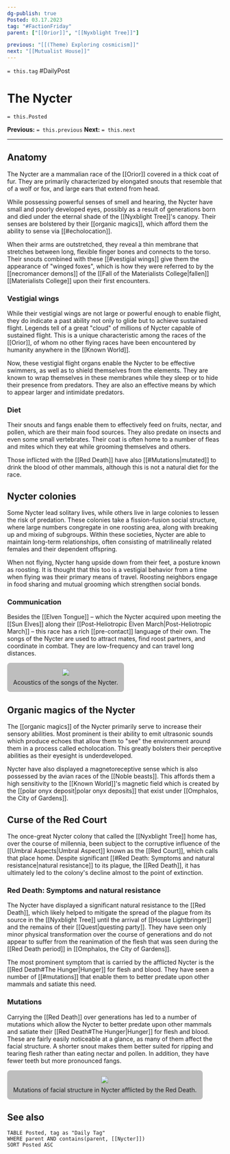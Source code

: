 ```yaml
---
dg-publish: true
Posted: 03.17.2023
tag: "#FactionFriday"
parent: ["[[Orior]]", "[[Nyxblight Tree]]"]

previous: "[[(Theme) Exploring cosmicism]]"
next: "[[Mutualist House]]"
---
```

`= this.tag` #DailyPost 
# The Nycter
`= this.Posted`

**Previous:** `= this.previous`
**Next:** `= this.next`

---

## Anatomy

The Nycter are a mammalian race of the [[Orior]] covered in a thick coat of fur. They are primarily characterized by elongated snouts that resemble that of a wolf or fox, and large ears that extend from head.

While possessing powerful senses of smell and hearing, the Nycter have small and poorly developed eyes, possibly as a result of generations born and died under the eternal shade of the [[Nyxblight Tree]]'s canopy. Their senses are bolstered by their [[organic magics]], which afford them the ability to sense via [[#echolocation]].

When their arms are outstretched, they reveal a thin membrane that stretches between long, flexible finger bones and connects to the torso. Their snouts combined with these [[#vestigial wings]] give them the appearance of "winged foxes", which is how they were referred to by the [[necromancer demons]] of the [[Fall of the Materialists College|fallen]] [[Materialists College]] upon their first encounters.

### Vestigial wings

While their vestigial wings are not large or powerful enough to enable flight, they do indicate a past ability not only to glide but to achieve sustained flight. Legends tell of a great "cloud" of millions of Nycter capable of sustained flight. This is a unique characteristic among the races of the [[Orior]], of whom no other flying races have been encountered by humanity anywhere in the [[Known World]].

Now, these vestigial flight organs enable the Nycter to be effective swimmers, as well as to shield themselves from the elements. They are known to wrap themselves in these membranes while they sleep or to hide their presence from predators. They are also an effective means by which to appear larger and intimidate predators.

### Diet

Their snouts and fangs enable them to effectively feed on fruits, nectar, and pollen, which are their main food sources. They also predate on insects and even some small vertebrates. Their coat is often home to a number of fleas and mites which they eat while grooming themselves and others.

Those inflicted with the [[Red Death]] have also [[#Mutations|mutated]] to drink the blood of other mammals, although this is not a natural diet for the race.

## Nycter colonies

Some Nycter lead solitary lives, while others live in large colonies to lessen the risk of predation. These colonies take a fission-fusion social structure, where large numbers congregate in one roosting area, along with breaking up and mixing of subgroups. Within these societies, Nycter are able to maintain long-term relationships, often consisting of matrilineally related females and their dependent offspring.

When not flying, Nycter hang upside down from their feet, a posture known as roosting. It is thought that this too is a vestigial behavior from a time when flying was their primary means of travel. Roosting neighbors engage in food sharing and mutual grooming which strengthen social bonds.

### Communication

Besides the [[Elven Tongue]] – which the Nycter acquired upon meeting the [[Sun Elves]] along their [[Post-Heliotropic Elven March|Post-Heliotropic March]] – this race has a rich [[pre-contact]] language of their own. The songs of the Nycter are used to attract mates, find roost partners, and coordinate in combat. They are low-frequency and can travel long distances.

<figure style="display: flex; flex-direction: column; align-items: center; gap: 0.5em; width: fit-content; margin: 0px; padding: 1em; background: rgba(0, 0, 0, 0.25); border-radius: 0.5em;"><a href="https://upload.wikimedia.org/wikipedia/commons/thumb/d/d3/Journal.pone.0006746.g001.png/220px-Journal.pone.0006746.g001.png"><img src="https://upload.wikimedia.org/wikipedia/commons/thumb/d/d3/Journal.pone.0006746.g001.png/220px-Journal.pone.0006746.g001.png"></a><figcaption>Acoustics of the songs of the Nycter.</figcaption></figure>

## Organic magics of the Nycter

The [[organic magics]] of the Nycter primarily serve to increase their sensory abilities. Most prominent is their ability to emit ultrasonic sounds which produce echoes that allow them to "see" the environment around them in a process called echolocation. This greatly bolsters their perceptive abilities as their eyesight is underdeveloped.

Nycter have also displayed a magnetoreceptive sense which is also possessed by the avian races of the [[Noble beasts]]. This affords them a high sensitivity to the [[Known World]]'s magnetic field which is created by the [[polar onyx deposit|polar onyx deposits]] that exist under [[Omphalos, the City of Gardens]].

## Curse of the Red Court

The once-great Nycter colony that called the [[Nyxblight Tree]] home has, over the course of millennia, been subject to the corruptive influence of the [[Umbral Aspects|Umbral Aspect]] known as the [[Red Court]], which calls that place home. Despite significant [[#Red Death: Symptoms and natural resistance|natural resistance]] to its plague, the [[Red Death]], it has ultimately led to the colony's decline almost to the point of extinction.

### Red Death: Symptoms and natural resistance 

The Nycter have displayed a significant natural resistance to the [[Red Death]], which likely helped to mitigate the spread of the plague from its source in the [[Nyxblight Tree]] until the arrival of [[House Lightbringer]] and the remains of their [[Quest|questing party]]. They have seen only minor physical transformation over the course of generations and do not appear to suffer from the reanimation of the flesh that was seen during the [[Red Death period]] in [[Omphalos, the City of Gardens]].

The most prominent symptom that is carried by the afflicted Nycter is the [[Red Death#The Hunger|Hunger]] for flesh and blood. They have seen a number of [[#mutations]] that enable them to better predate upon other mammals and satiate this need.

### Mutations

Carrying the [[Red Death]] over generations has led to a number of mutations which allow the Nycter to better predate upon other mammals and satiate their [[Red Death#The Hunger|Hunger]] for flesh and blood. These are fairly easily noticeable at a glance, as many of them affect the facial structure. A shorter snout makes them better suited for ripping and tearing flesh rather than eating nectar and pollen. In addition, they have fewer teeth but more pronounced fangs.

<figure style="display: flex; flex-direction: column; align-items: center; gap: 0.5em; width: fit-content; margin: 0px; padding: 1em; background: rgba(0, 0, 0, 0.25); border-radius: 0.5em;"><a href="https://upload.wikimedia.org/wikipedia/commons/thumb/f/fd/Haeckel_Chiroptera.jpg/170px-Haeckel_Chiroptera.jpg"><img src="https://upload.wikimedia.org/wikipedia/commons/thumb/f/fd/Haeckel_Chiroptera.jpg/170px-Haeckel_Chiroptera.jpg"></a><figcaption>Mutations of facial structure in Nycter afflicted by the Red Death.</figcaption></figure>

## See also
```dataview
TABLE Posted, tag as "Daily Tag"
WHERE parent AND contains(parent, [[Nycter]])
SORT Posted ASC 
```
